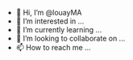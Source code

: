 - 👋 Hi, I’m @louayMA
- 👀 I’m interested in ...
- 🌱 I’m currently learning ...
- 💞️ I’m looking to collaborate on ...
- 📫 How to reach me ...

<!---
louayMA/louayMA is a ✨ special ✨ repository because its `README.md` (this file) appears on your GitHub profile.
You can click the Preview link to take a look at your changes.
--->
